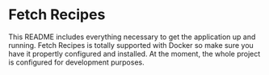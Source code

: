 # Fetch Recipes

This README includes everything necessary to get the application up and running.
Fetch Recipes is totally supported with Docker so make sure you have it propertly configured and installed. At the moment, the whole project is configured for development purposes.
